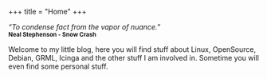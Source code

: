 +++
title = "Home"
+++

_“To condense fact from the vapor of nuance.”_ <br />
<small>**Neal Stephenson - Snow Crash**</small>

Welcome to my little blog, here you will find stuff about Linux, OpenSource, Debian, GRML, Icinga and the other stuff I am involved in. Sometime you will even find some personal stuff. 
